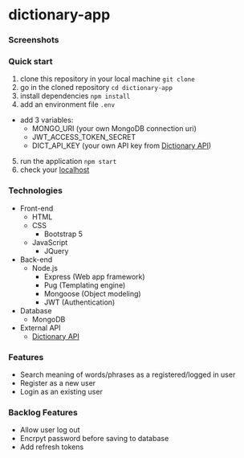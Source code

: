 # dictionary-app

### Screenshots

### Quick start

1. clone this repository in your local machine `git clone `
2. go in the cloned repository `cd dictionary-app`
3. install dependencies `npm install`
4. add an environment file `.env`

- add 3 variables:
  - MONGO_URI (your own MongoDB connection uri)
  - JWT_ACCESS_TOKEN_SECRET
  - DICT_API_KEY (your own API key from [Dictionary API](https://dictionaryapi.com))

5. run the application `npm start`
6. check your [localhost](http://localhost:3000)

### Technologies

- Front-end
  - HTML
  - CSS
    - Bootstrap 5
  - JavaScript
    - JQuery
- Back-end
  - Node.js
    - Express (Web app framework)
    - Pug (Templating engine)
    - Mongoose (Object modeling)
    - JWT (Authentication)
- Database
  - MongoDB
- External API
  - [Dictionary API](https://dictionaryapi.com)

### Features

- Search meaning of words/phrases as a registered/logged in user
- Register as a new user
- Login as an existing user

### Backlog Features

- Allow user log out
- Encrpyt password before saving to database
- Add refresh tokens

